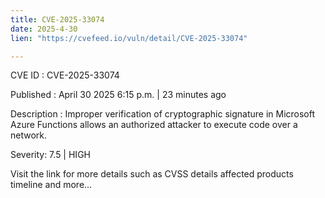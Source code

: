 ```yaml
---
title: CVE-2025-33074
date: 2025-4-30
lien: "https://cvefeed.io/vuln/detail/CVE-2025-33074"

---
```


CVE ID : CVE-2025-33074

Published :  April 30
2025
6:15 p.m. | 23 minutes ago

Description : Improper verification of cryptographic signature in Microsoft Azure Functions allows an authorized attacker to execute code over a network.

Severity: 7.5 | HIGH

Visit the link for more details
such as CVSS details
affected products
timeline
and more...
